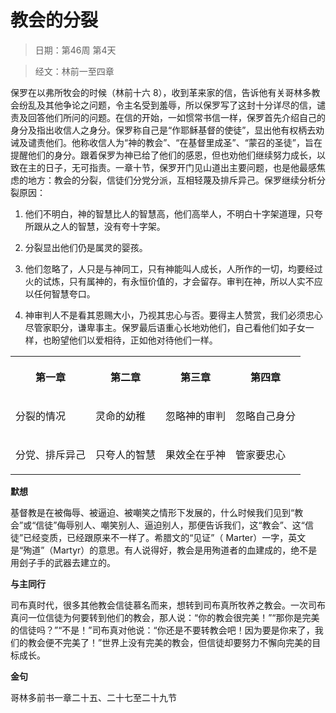 # 教会的分裂

> 日期：第46周 第4天

> 经文：林前一至四章

保罗在以弗所牧会的时候（林前十六 8），收到革来家的信，告诉他有关哥林多教会纷乱及其他争论之问题，令主名受到羞辱，所以保罗写了这封十分详尽的信，谴责及回答他们所问的问题。在信的开始，一如惯常书信一样，保罗首先介绍自己的身分及指出收信人之身分。保罗称自己是“作耶稣基督的使徒”，显出他有权柄去劝诫及谴责他们。他称收信人为“神的教会”、“在基督里成圣”、“蒙召的圣徒”，旨在提醒他们的身分。跟着保罗为神已给了他们的感恩，但也劝他们继续努力成长，以致在主的日子，无可指责。一章十节，保罗开门见山道出主要问题，也是他最感焦虑的地方：教会的分裂，信徒们分党分派，互相轻蔑及排斥异己。保罗继续分析分裂原因：

1. 他们不明白，神的智慧比人的智慧高，他们高举人，不明白十字架道理，只夸所跟从之人的智慧，没有夸十字架。

2. 分裂显出他们仍是属灵的婴孩。

3. 他们忽略了，人只是与神同工，只有神能叫人成长，人所作的一切，均要经过火的试炼，只有属神的，有永恒价值的，才会留存。审判在神，所以人实不应以任何智慧夸口。

4. 神审判人不是看其恩赐大小，乃视其忠心与否。要得主人赞赏，我们必须忠心尽管家职分，谦卑事主。保罗最后语重心长地劝他们，自己看他们如子女一样，也盼望他们以爱相待，正如他对待他们一样。

<table>
 <tbody>
  <tr>
   <th><p>第一章</p></th>
   <th><p>第二章</p></th>
   <th><p>第三章</p></th>
   <th><p>第四章</p></th>
  </tr>
  <tr>
   <td><p>分裂的情况</p></td>
   <td><p>灵命的幼稚</p></td>
   <td><p>忽略神的审判</p></td>
   <td><p>忽略自己身分</p></td>
  </tr>
  <tr>
   <td><p>分党、排斥异己</p></td>
   <td><p>只夸人的智慧</p></td>
   <td><p>果效全在乎神</p></td>
   <td><p>管家要忠心</p></td>
  </tr>
 </tbody>
</table>

**默想**

基督教是在被侮辱、被逼迫、被嘲笑之情形下发展的，什么时候我们见到“教会”或“信徒”侮辱别人、嘲笑别人、逼迫别人，那便告诉我们，这“教会”、这“信徒”已经变质，已经跟原来不一样了。希腊文的“见证”（ Marter）一字，英文是“殉道”（Martyr）的意思。有人说得好，教会是用殉道者的血建成的，绝不是用刽子手的武器去建立的。

**与主同行**

司布真时代，很多其他教会信徒慕名而来，想转到司布真所牧养之教会。一次司布真问一位信徒为何要转到他们的教会，那人说：“你的教会很完美！”“那你是完美的信徒吗？”“不是！”司布真对他说：“你还是不要转教会吧！因为要是你来了，我们的教会便不完美了！”世界上没有完美的教会，但信徒却要努力不懈向完美的目标成长。

**金句**

哥林多前书一章二十五、二十七至二十九节



